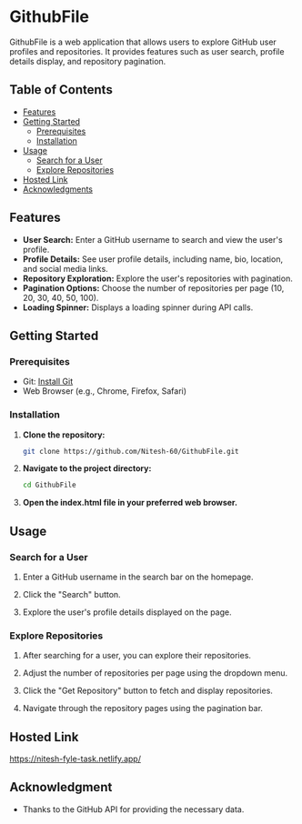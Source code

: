 <!-- # GithubFile

- Github profile viewing website -->

# GithubFile

GithubFile is a web application that allows users to explore GitHub user profiles and repositories. It provides features such as user search, profile details display, and repository pagination.

## Table of Contents

- [Features](#features)
- [Getting Started](#getting-started)
  - [Prerequisites](#prerequisites)
  - [Installation](#installation)
- [Usage](#usage)
  - [Search for a User](#search-for-a-user)
  - [Explore Repositories](#explore-repositories)
- [Hosted Link](#hosted-link)
- [Acknowledgments](#acknowledgments)

## Features

- **User Search:** Enter a GitHub username to search and view the user's profile.
- **Profile Details:** See user profile details, including name, bio, location, and social media links.
- **Repository Exploration:** Explore the user's repositories with pagination.
- **Pagination Options:** Choose the number of repositories per page (10, 20, 30, 40, 50, 100).
- **Loading Spinner:** Displays a loading spinner during API calls.

## Getting Started

### Prerequisites

- Git: [Install Git](https://git-scm.com/book/en/v2/Getting-Started-Installing-Git)
- Web Browser (e.g., Chrome, Firefox, Safari)

### Installation

1. **Clone the repository:**

   ```bash
   git clone https://github.com/Nitesh-60/GithubFile.git
   ```

1. **Navigate to the project directory:**

   ```bash
   cd GithubFile
   ```

1. **Open the index.html file in your preferred web browser.**

## Usage

### Search for a User

1. Enter a GitHub username in the search bar on the homepage.

2. Click the "Search" button.

3. Explore the user's profile details displayed on the page.

### Explore Repositories

1. After searching for a user, you can explore their repositories.

2. Adjust the number of repositories per page using the dropdown menu.

3. Click the "Get Repository" button to fetch and display repositories.

4. Navigate through the repository pages using the pagination bar.

## Hosted Link

https://nitesh-fyle-task.netlify.app/

## Acknowledgment

- Thanks to the GitHub API for providing the necessary data.
